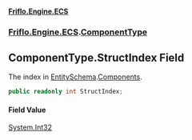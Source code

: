 #### [Friflo.Engine.ECS](index.md#'index')
### [Friflo.Engine.ECS](Friflo.Engine.ECS.md#'Friflo.Engine.ECS').[ComponentType](ComponentType.md#'Friflo.Engine.ECS.ComponentType')

## ComponentType.StructIndex Field

The index in [EntitySchema](EntitySchema.md#'Friflo.Engine.ECS.EntitySchema').[Components](EntitySchema.Components.md#'Friflo.Engine.ECS.EntitySchema.Components').

```csharp
public readonly int StructIndex;
```

#### Field Value
[System.Int32](https://docs.microsoft.com/en-us/dotnet/api/System.Int32#'System.Int32')